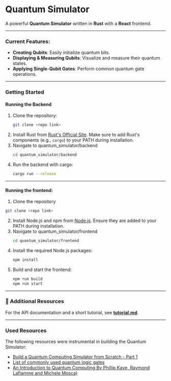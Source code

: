 # Quantum Simulator  

A powerful **Quantum Simulator** written in **Rust** with a **React** frontend.  

---

### Current Features:  
- **Creating Qubits**: Easily initialize quantum bits.  
- **Displaying & Measuring Qubits**: Visualize and measure their quantum states.  
- **Applying Single-Qubit Gates**: Perform common quantum gate operations.  

---

### Getting Started  

#### Running the Backend  
1. Clone the repository:  
   ```bash
   git clone <repo link>
   ```
2. Install Rust from [Rust's Official Site](https://www.rust-lang.org/tools/install). Make sure to add Rust's components (e.g., `cargo`) to your PATH during installation.
3. Navigate to quantum_simulator/backend
   ```bash
   cd quantum_simulator/backend
   ```
5. Run the backend with cargo:
   ```bash
   cargo run --release
   ```
---

#### Running the frontend: 
1. Clone the repository
  ```bash
  git clone <repo link>
  ```
2. Install Node.js and npm from [Node.js](https://docs.npmjs.com/downloading-and-installing-node-js-and-npm). Ensure they are added to your PATH during installation.
3. Navigate to quantum_simulator/frontend
   ```bash
   cd quantum_simulator/frontend
   ```
4. Install the required Node.js packages:  
   ```bash
   npm install
   ```
5. Build and start the frontend:
   ```bash
   npm run build
   npm run start 
   ```
   
---  
### 📄 Additional Resources  

For the API documentation and a short tutorial, see [**tutorial.md**](./tutorial.md). 

---  
### Used Resources  

The following resources were instrumental in building the Quantum Simulator:  
- [Build a Quantum Computing Simulator from Scratch - Part 1](https://medium.com/@sourav_datta/build-a-quantum-computing-simulator-from-scratch-part-1-a8d9a9d93fba)  
- [List of commonly used quantum logic gates](https://en.wikipedia.org/wiki/Quantum_logic_gate)  
- [An Introduction to Quantum Computing By Phillip Kaye, Raymond Laflamme and Michele Mosca)](https://batistalab.com/classes/v572/Mosca.pdf)  
